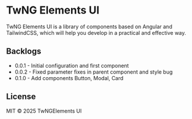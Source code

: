 # TwNG Elements UI

TwNG Elements UI is a library of components based on Angular and TailwindCSS, which will help you develop in a practical and effective way.

## Backlogs

- 0.0.1 - Initial configuration and first component
- 0.0.2 - Fixed parameter fixes in parent component and style bug
- 0.1.0 - Add components Button, Modal, Card


## License

MIT © 2025 TwNGElements UI
